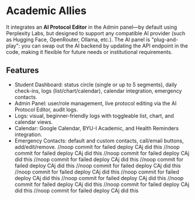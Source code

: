 # Academic Allies
It integrates an **AI Protocol Editor** in the Admin panel—by default using Perplexity Labs, but designed to support any compatible AI provider (such as Hugging Face, OpenRouter, Ollama, etc.). The AI panel is "plug-and-play": you can swap out the AI backend by updating the API endpoint in the code, making it flexible for future needs or institutional requirements.
## Features
- Student Dashboard: status circle (single or up to 5 segments), daily check-ins, logs (list/chart/calendar), calendar integration, emergency contacts.
- Admin Panel: user/role management, live protocol editing via the AI Protocol Editor, audit logs.
- Logs: visual, beginner-friendly logs with toggleable list, chart, and calendar views.
- Calendar: Google Calendar, BYU-I Academic, and Health Reminders integration.
- Emergency Contacts: default and custom contacts, call/email buttons, add/edit/remove.
//noop commit for failed deploy CAj did this
//noop commit for failed deploy CAj did this
//noop commit for failed deploy CAj did this
//noop commit for failed deploy CAj did this
//noop commit for failed deploy CAj did this
//noop commit for failed deploy CAj did this
//noop commit for failed deploy CAj did this
//noop commit for failed deploy CAj did this
//noop commit for failed deploy CAj did this
//noop commit for failed deploy CAj did this
//noop commit for failed deploy CAj did this
//noop commit for failed deploy CAj did this

